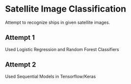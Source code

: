 # Satellite Image Classification
Attempt to recognize ships in given satellite images. 
## Attempt 1
Used Logistic Regression and Random Forest Classifiers
## Attempt 2
Used Sequential Models in Tensorflow/Keras
